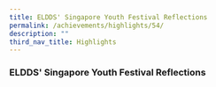 ```yaml
---
title: ELDDS' Singapore Youth Festival Reflections
permalink: /achievements/highlights/54/
description: ""
third_nav_title: Highlights
---
```

### **ELDDS' Singapore Youth Festival Reflections**
